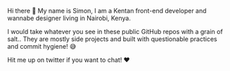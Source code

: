Hi there 👋
My name is Simon, I am a Kentan front-end developer and wannabe designer living in Nairobi, Kenya.

I would take whatever you see in these public GitHub repos with a grain of salt.. They are mostly side projects and built with questionable practices and commit hygiene! 😅

Hit me up on twitter if you want to chat! ❤️
